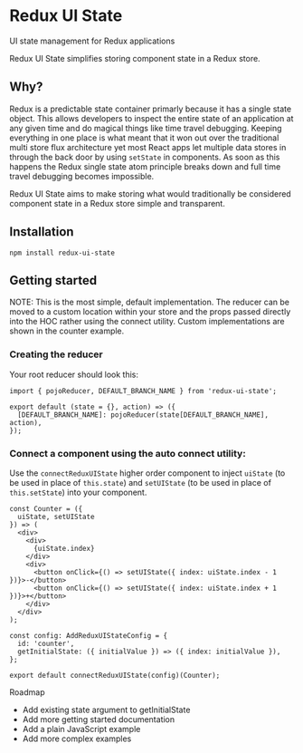 # Redux UI State
UI state management for Redux applications

Redux UI State simplifies storing component state in a Redux store.

## Why?
Redux is a predictable state container primarly because it has a single state object. This allows developers to inspect
the entire state of an application at any given time and do magical things like time travel debugging. Keeping
everything in one place is what meant that it won out over the traditional multi store flux architecture yet most
React apps let multiple data stores in through the back door by using `setState` in components. As soon as this happens
the Redux single state atom principle breaks down and full time travel debugging becomes impossible.

Redux UI State aims to make storing what would traditionally be considered component state in a Redux store simple and
transparent.

## Installation
```
npm install redux-ui-state
```

## Getting started

NOTE: This is the most simple, default implementation. The reducer can be moved to a custom location within your store and
the props passed directly into the HOC rather using the connect utility. Custom implementations are shown in the
counter example.

### Creating the reducer

Your root reducer should look this:

```
import { pojoReducer, DEFAULT_BRANCH_NAME } from 'redux-ui-state';

export default (state = {}, action) => ({
  [DEFAULT_BRANCH_NAME]: pojoReducer(state[DEFAULT_BRANCH_NAME], action),
});
```

### Connect a component using the auto connect utility:

Use the `connectReduxUIState` higher order component to inject `uiState` (to be used in place of `this.state`) and
`setUIState` (to be used in place of `this.setState`) into your component.

```
const Counter = ({
  uiState, setUIState
}) => (
  <div>
    <div>
      {uiState.index}
    </div>
    <div>
      <button onClick={() => setUIState({ index: uiState.index - 1 })}>-</button>
      <button onClick={() => setUIState({ index: uiState.index + 1 })}>+</button>
    </div>
  </div>
);

const config: AddReduxUIStateConfig = {
  id: 'counter',
  getInitialState: ({ initialValue }) => ({ index: initialValue }),
};

export default connectReduxUIState(config)(Counter);
```

Roadmap
* Add existing state argument to getInitialState
* Add more getting started documentation
* Add a plain JavaScript example
* Add more complex examples
